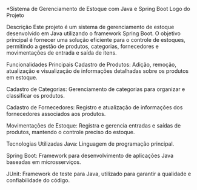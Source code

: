 *Sistema de Gerenciamento de Estoque com Java e Spring Boot
Logo do Projeto

Descrição
Este projeto é um sistema de gerenciamento de estoque desenvolvido em Java utilizando o framework Spring Boot. O objetivo principal é fornecer uma solução eficiente para o controle de estoques, permitindo a gestão de produtos, categorias, fornecedores e movimentações de entrada e saída de itens.

Funcionalidades Principais
Cadastro de Produtos: Adição, remoção, atualização e visualização de informações detalhadas sobre os produtos em estoque.

Cadastro de Categorias: Gerenciamento de categorias para organizar e classificar os produtos.

Cadastro de Fornecedores: Registro e atualização de informações dos fornecedores associados aos produtos.

Movimentações de Estoque: Registra e gerencia entradas e saídas de produtos, mantendo o controle preciso do estoque.

Tecnologias Utilizadas
Java: Linguagem de programação principal.

Spring Boot: Framework para desenvolvimento de aplicações Java baseadas em microsserviços.

JUnit: Framework de teste para Java, utilizado para garantir a qualidade e confiabilidade do código.
